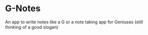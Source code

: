 # G-Notes
An app to write notes like a G or a note taking app for Geniuses (still thinking of a good slogan)
